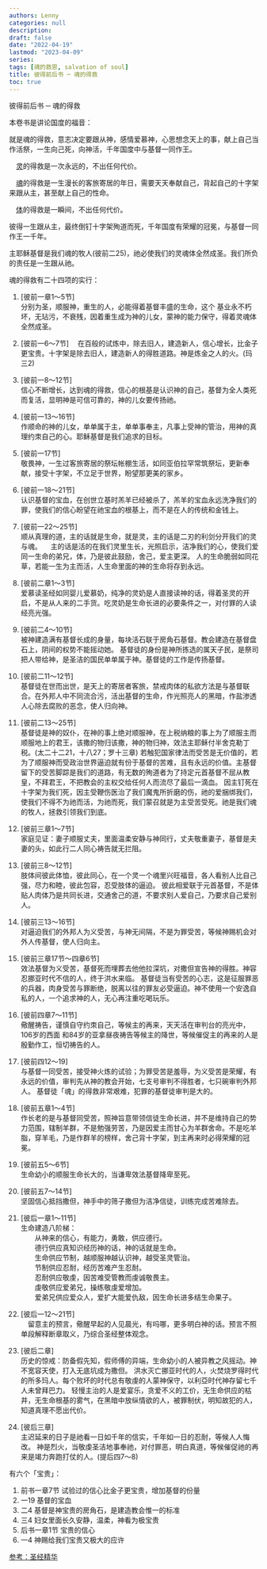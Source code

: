 ```yaml
---
authors: Lenny
categories: null
description: 
draft: false
date: "2022-04-19"
lastmod: "2023-04-09"
series:
tags: [魂的救恩, salvation of soul]
title: 彼得前后书 ─ 魂的得救
toc: true
---
```


<!--more-->

彼得前后书 ─ 魂的得救

本卷书是讲论国度的福音：

  就是魂的得救，意志决定要跟从神，感情爱慕神，心思想念天上的事，献上自己当作活祭，一生向己死，向神活，千年国度中与基督一同作王。

　<u class = "red">灵</u>的得救是一次永远的，不出任何代价。

　<u class = "red">魂</u>的得救是一生漫长的客旅寄居的年日，需要天天奉献自己，背起自己的十字架来跟从主，甚至献上自己的性命。

　<u class = "red">体</u>的得救是一瞬间，不出任何代价。

彼得一生跟从主，最终倒钉十字架殉道而死，千年国度有荣耀的冠冕，与基督一同作王一千年。

主耶稣基督是我们魂的牧人(彼前二25)，祂必使我们的灵魂体全然成圣。我们所负的责任是一生跟从祂。

魂的得救有二十四项的实行：

  1. [彼前一章1～5节]  
  分别为圣，顺服神，重生的人，必能得着基督丰盛的生命，这个 基业永不朽坏，无玷污，不衰残，因着重生成为神的儿女，蒙神的能力保守，得着灵魂体全然成圣。

  2. [彼前一6～7节]　 
  在百般的试炼中，除去旧人，建造新人，信心增长，比金子更宝贵。十字架是除去旧人，建造新人的得胜道路。神是炼金之人的火。(玛三2)

  3. [彼前一8～12节]  
  信心不断增长，达到魂的得救，信心的根基是认识神的自己，基督为全人类死而复活，显明神是可信可靠的，神的儿女要传扬祂。

  4. [彼前一13～16节]  
  作顺命的神的儿女，单单属于主，单单事奉主，凡事上受神的管治，用神的真理约朿自己的心。耶稣基督是我们追求的目标。

  5. [彼前一17节]  
  敬畏神，一生过客旅寄居的祭坛帐棚生活，如同亚伯拉罕常筑祭坛，更新奉献，接受十字架，不立足于世界，盼望那更美的家乡。

  6. [彼前一18～21节]  
  认识基督的宝血，在创世立基时羔羊已经被杀了，羔羊的宝血永远洗净我们的罪，使我们的信心盼望在祂宝血的根基上，而不是在人的传统和金钱上。

  7. [彼前一22～25节]  
  顺从真理的道，主的话就是生命，就是灵，主的话是二刃的利剑分开我们的灵与魂。
　主的话是活的在我们灵里生长，光照启示，洁净我们的心，使我们爱同一生命的弟兄，体，乃是彼此鼓励，舍己，爱主更深。
  人的生命脆弱如同花草，若能一生为主而活，人生命里面的神的生命将存到永远。

  8. [彼前二章1～3节]  
  爱慕读圣经如同婴儿爱慕奶，纯净的灵奶是人直接读神的话，得着圣灵的开启，不是从人来的二手货。吃灵奶是生命长进的必要条件之一，对付罪的人读经亮光强。

  9. [彼前二4～10节]    
  被神建造满有基督长成的身量，每块活石联于房角石基督。教会建造在基督盘石上，阴间的权势不能摇动她。
  基督徒的身份是神所拣选的属天子民，是祭司把人带给神，是圣洁的国民单单属于神。基督徒的工作是传扬基督。

  10. [彼前二11～12节]  
  基督徒在世而出世，是天上的寄居者客旅，禁戒肉体的私欲方法是与基督联合。在外邦人中不同流合污，活出基督的生命，作光照亮人的黑暗，作盐渗透人心除去腐败的恶念，使人归向神。

  11. [彼前二13～25节]   
  基督徒是神的奴仆，在神的事上绝对顺服神，在上税纳粮的事上为了顺服主而顺服地上的君王，该撒的物归该撒，神的物归神，效法主耶稣付半舍克勒丁税。(太二十二21，十八27；罗十三章)
  若触犯国家律法而受苦是无价值的，若为了顺服神而受政治世界逼迫就有份于基督的苦难，且有永远的价值。主基督留下的受苦脚踪是我们的道路，有无数的殉道者为了持定元首基督不屈从教皇，不拜君王，不把教会的主权交给任何人而流尽了最后一滴血。
  因主钉死在十字架为我们死，因主受鞭伤医治了我们魔鬼所折磨的伤，祂的爱捆绑我们，使我们不得不为祂而活，为祂而死，我们蒙召就是为主受苦受死。祂是我们魂的牧人，拯救引领我们到底。

  12. [彼前三章1～7节]   
  家庭见证：妻子顺服丈夫，里面温柔安静与神同行，丈夫敬重妻子，基督是夫妻的头，如此行二人同心祷告就无拦阻。

  13. [彼前三8～12节]  
  肢体间彼此体恤，彼此同心，在一个灵一个魂里兴旺福音，各人看别人比自己强，尽力和睦，彼此包容，忍受肢体的逼迫。
  彼此相爱联于元首基督，不是体贴人肉体乃是共同长进，交通舍己的道，不要求别人爱自己，乃要求自己爱别人。

  14. [彼前三13～16节]  
  对逼迫我们的外邦人为义受苦，与神无间隔，不是为罪受苦，等候神赐机会对外人传基督，使人归向主。

  15. [彼前三章17节～四章6节]  
  效法基督为义受苦，基督死而埋葬去他他拉深坑，对撒但宣告神的得胜。神容忍挪亚时代不信的人，终于洪水来临。
  基督徒当有受苦的心志，这是征服罪恶的兵器，肉身受苦与罪断绝，脱离以往的罪友必受逼迫。神不使用一个安逸自私的人，一个追求神的人，无心再注重吃喝玩乐。

  16. [彼前四章7～11节]  
  儆醒祷告，谨慎自守约朿自己，等候主的再来，天天活在审判台的亮光中，106岁的西面 和84岁的亚拿昼夜祷告等候主的降世，等候催促主的再来的人是殷勤作工，恒切祷告的人。

  17. [彼前四12～19]  
  与基督一同受苦，接受神火炼的试验；为罪受苦是羞辱，为义受苦是荣耀，有永远的价值，审判先从神的教会开始，七支号审判不得胜者，七只碗审判外邦人。
  基督徒「魂」的得救非常艰难，犯罪的基督徒审判是大的。

  18. [彼前五章1～4节]  
  作长老的是与基督同受苦，照神旨意带领信徒生命长进，并不是维持自己的势力范围，辖制羊群，不是勉强劳苦，乃是因爱主而甘心为羊群舍命。不是吃羊脂，穿羊毛，乃是作群羊的榜样，舍己背十字架，到主再来时必得荣耀的冠冕。

  19. [彼前五5～6节]  
  生命幼小的顺服生命长大的，当谦卑效法基督降卑至死。

  20.  [彼前五7～14节]  
  坚固信心抵挡撒但，神手中的筛子撒但为洁净信徒，训练完成苦难除去。

  21. [彼后一章1～11节]　   
  生命建造八阶梯：  
　　从神来的信心，有能力，勇敢，供应德行。  
　　德行供应真知识经历神的话，神的话就是生命。  
　　生命供应节制，越顺服神越认识神，越受圣灵管治。  
　　节制供应忍耐，经历苦难产生忍耐。  
　　忍耐供应敬虔，因苦难受管教而虔诚敬畏主。  
　　虔敬供应爱弟兄，操练敬虔爱增加。  
　　爱弟兄供应爱众人，爱扩大能爱仇敌，因生命长进多结生命果子。  

  22. [彼后一12～21节]  
　留意主的预言，儆醒早起的人见晨光，有吗哪，更多明白神的话。预言不照单段解释断章取义，乃综合圣经整体观念。

  23. [彼后二章]  
  历史的惊戒：防备假先知，假师傅的异端，生命幼小的人被异教之风摇动。神不宽容天使，打入无底坑成为撒但。
  洪水灭亡挪亚时代的人，火焚烧罗得时代的所多玛人。每个败坏的时代总有敬虔的人蒙神保守，以利亞时代神存留七千人未曾拜巴力。
  轻慢主治的人是爱宴乐，贪爱不义的工价，无生命供应的枯井，无生命根基的雾气，在黑暗中放纵情欲的人，被罪制伏，明知故犯的人，知道真理不愿出代价。

   24. [彼后三章]　  
   主迟延来的日子是祂看一日如千年的信实，千年如一日的忍耐，等候人人悔改。 神是烈火，当敬虔圣洁地事奉祂，对付罪恶，明白真道，等候催促祂的再来是竭力奔跑打仗的人。(提后四7～8)

有六个「宝贵」：
  1. 前书一章7节 试验过的信心比金子更宝贵，增加基督的份量
  2. 一19   基督的宝血
  3. 二4    基督是神宝贵的房角石，是建造教会惟一的标准
  4. 三4    妇女里面长久安静，温柔，神看为极宝贵
  5. 后书一章1节 宝贵的信心
  6. 一4    神赐给我们宝贵又极大的应许

<a href = "https://sites.google.com/site/lilysbiblestudy/simplified/peter12" target="_blank" rel="noopener noreferrer">参考：圣经精华</a>